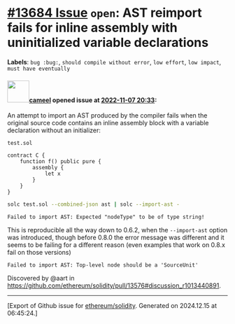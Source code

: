 # [\#13684 Issue](https://github.com/ethereum/solidity/issues/13684) `open`: AST reimport fails for inline assembly with uninitialized variable declarations
**Labels**: `bug :bug:`, `should compile without error`, `low effort`, `low impact`, `must have eventually`


#### <img src="https://avatars.githubusercontent.com/u/137030?v=4" width="50">[cameel](https://github.com/cameel) opened issue at [2022-11-07 20:33](https://github.com/ethereum/solidity/issues/13684):

An attempt to import an AST produced by the compiler fails when the original source code contains an inline assembly block with a variable declaration without an initializer:

`test.sol`
```solidity
contract C {
    function f() public pure {
        assembly {
            let x
        }
    }
}
```
```bash
solc test.sol --combined-json ast | solc --import-ast -
```
```
Failed to import AST: Expected "nodeType" to be of type string!
```

This is reproducible all the way down to 0.6.2, when the `--import-ast` option was introduced, though before 0.8.0 the error message was different and it seems to be failing for a different reason (even examples that work on 0.8.x fail on those versions)
```
Failed to import AST: Top-level node should be a 'SourceUnit'
```

Discovered by @aart in https://github.com/ethereum/solidity/pull/13576#discussion_r1013440891.




-------------------------------------------------------------------------------



[Export of Github issue for [ethereum/solidity](https://github.com/ethereum/solidity). Generated on 2024.12.15 at 06:45:24.]
